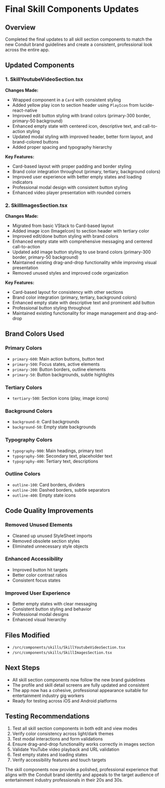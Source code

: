 # Final Skill Components Updates

## Overview

Completed the final updates to all skill section components to match the new Conduit brand guidelines and create a consistent, professional look across the entire app.

## Updated Components

### 1. SkillYoutubeVideoSection.tsx

**Changes Made:**

- Wrapped component in a `Card` with consistent styling
- Added yellow play icon to section header using `PlayIcon` from lucide-react-native
- Improved edit button styling with brand colors (primary-300 border, primary-50 background)
- Enhanced empty state with centered icon, descriptive text, and call-to-action styling
- Updated modal styling with improved header, better form layout, and brand-colored buttons
- Added proper spacing and typography hierarchy

**Key Features:**

- Card-based layout with proper padding and border styling
- Brand color integration throughout (primary, tertiary, background colors)
- Improved user experience with better empty states and loading indicators
- Professional modal design with consistent button styling
- Enhanced video player presentation with rounded corners

### 2. SkillImagesSection.tsx

**Changes Made:**

- Migrated from basic VStack to Card-based layout
- Added image icon (ImageIcon) to section header with tertiary color
- Improved edit/done button styling with brand colors
- Enhanced empty state with comprehensive messaging and centered call-to-action
- Updated add image button styling to use brand colors (primary-300 border, primary-50 background)
- Maintained existing drag-and-drop functionality while improving visual presentation
- Removed unused styles and improved code organization

**Key Features:**

- Card-based layout for consistency with other sections
- Brand color integration (primary, tertiary, background colors)
- Enhanced empty state with descriptive text and prominent add button
- Professional button styling throughout
- Maintained existing functionality for image management and drag-and-drop

## Brand Colors Used

### Primary Colors

- `primary-600`: Main action buttons, button text
- `primary-500`: Focus states, active elements
- `primary-300`: Button borders, outline elements
- `primary-50`: Button backgrounds, subtle highlights

### Tertiary Colors

- `tertiary-500`: Section icons (play, image icons)

### Background Colors

- `background-0`: Card backgrounds
- `background-50`: Empty state backgrounds

### Typography Colors

- `typography-900`: Main headings, primary text
- `typography-500`: Secondary text, placeholder text
- `typography-400`: Tertiary text, descriptions

### Outline Colors

- `outline-100`: Card borders, dividers
- `outline-200`: Dashed borders, subtle separators
- `outline-400`: Empty state icons

## Code Quality Improvements

### Removed Unused Elements

- Cleaned up unused StyleSheet imports
- Removed obsolete section styles
- Eliminated unnecessary style objects

### Enhanced Accessibility

- Improved button hit targets
- Better color contrast ratios
- Consistent focus states

### Improved User Experience

- Better empty states with clear messaging
- Consistent button styling and behavior
- Professional modal designs
- Enhanced visual hierarchy

## Files Modified

- `/src/components/skills/SkillYoutubeVideoSection.tsx`
- `/src/components/skills/SkillImagesSection.tsx`

## Next Steps

- All skill section components now follow the new brand guidelines
- The profile and skill detail screens are fully updated and consistent
- The app now has a cohesive, professional appearance suitable for entertainment industry gig workers
- Ready for testing across iOS and Android platforms

## Testing Recommendations

1. Test all skill section components in both edit and view modes
2. Verify color consistency across light/dark themes
3. Test modal interactions and form validations
4. Ensure drag-and-drop functionality works correctly in images section
5. Validate YouTube video playback and URL validation
6. Test empty states and loading states
7. Verify accessibility features and touch targets

The skill components now provide a polished, professional experience that aligns with the Conduit brand identity and appeals to the target audience of entertainment industry professionals in their 20s and 30s.
